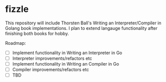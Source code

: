 # fizzle

This repository will include Thorsten Ball's Writing an Interpreter/Compiler in Golang book implementations. I plan to extend langauge functionality after finishing both books for hobby.

Roadmap: 

- [ ] Implement functionality in Writing an Interpreter in Go
- [ ] Interpreter improvements/refactors etc 
- [ ] Implement functionality in Writing an Compiler in Go
- [ ] Compiler improvements/refactors etc
- [ ] TBD
